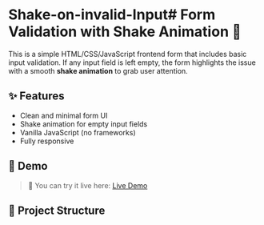 # Shake-on-invalid-Input# Form Validation with Shake Animation 🚀

This is a simple HTML/CSS/JavaScript frontend form that includes basic input validation. If any input field is left empty, the form highlights the issue with a smooth **shake animation** to grab user attention.

## ✨ Features

- Clean and minimal form UI
- Shake animation for empty input fields
- Vanilla JavaScript (no frameworks)
- Fully responsive

## 📸 Demo

> 📍 You can try it live here: [Live Demo](#)  


## 📂 Project Structure

